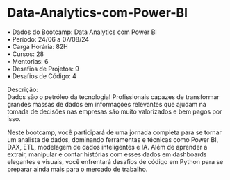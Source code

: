 # Data-Analytics-com-Power-BI
• Dados do Bootcamp: Data Analytics com Power BI<br/>
• Período: 24/06 a 07/08/24 <br/>
• Carga Horária: 82H<br/>
• Cursos: 28<br/>
• Mentorias: 6<br/>
• Desafios de Projetos: 9<br/>
• Desafios de Código: 4

Descrição:<br/>
Dados são o petróleo da tecnologia!
Profissionais capazes de transformar grandes massas de dados em informações relevantes que ajudam na tomada de decisões nas empresas são muito valorizados e bem pagos por isso.

Neste bootcamp, você participará de uma jornada completa para se tornar um analista de dados, dominando ferramentas e técnicas como Power BI, DAX, ETL, modelagem de dados inteligentes e IA. Além de aprender a extrair, manipular e contar histórias com esses dados em dashboards elegantes e visuais, você enfrentará desafios de código em Python para se preparar ainda mais para o mercado de trabalho.
